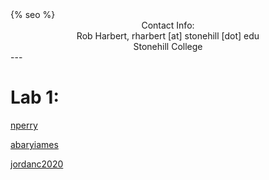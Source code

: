 ﻿<html>
  <head>
    {% seo %}
  </head>
</html>

<center>
Contact Info:<br>
Rob Harbert, 
rharbert [at] stonehill [dot] edu <br>
Stonehill College <br>
</center>
---

# Lab 1:
<a href='blogs/nperry/Lab1.html'> nperry

<a href='blogs/abaryiames/Lab1.html'> abaryiames

<a href='blogs/jordanc2020/lab1.html'> jordanc2020
